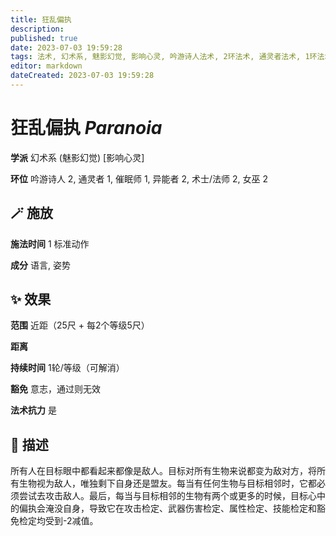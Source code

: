 ```yaml
---
title: 狂乱偏执
description: 
published: true
date: 2023-07-03 19:59:28
tags: 法术, 幻术系, 魅影幻觉, 影响心灵, 吟游诗人法术, 2环法术, 通灵者法术, 1环法术, 催眠师法术, 异能者法术, 术士/法师法术, 女巫法术
editor: markdown
dateCreated: 2023-07-03 19:59:28
---
```


# **狂乱偏执** *Paranoia*

**学派** 幻术系 (魅影幻觉) \[影响心灵\] 

**环位** 吟游诗人 2, 通灵者 1, 催眠师 1, 异能者 2, 术士/法师 2, 女巫 2

## 🪄 施放

**施法时间** 1 标准动作

**成分** 语言, 姿势

## ✨ 效果  

**范围** 近距（25尺 + 每2个等级5尺）

**距离**   

**持续时间** 1轮/等级（可解消） 

**豁免** 意志，通过则无效

**法术抗力** 是

## 📖 描述

所有人在目标眼中都看起来都像是敌人。目标对所有生物来说都变为敌对方，将所有生物视为敌人，唯独剩下自身还是盟友。每当有任何生物与目标相邻时，它都必须尝试去攻击敌人。最后，每当与目标相邻的生物有两个或更多的时候，目标心中的偏执会淹没自身，导致它在攻击检定、武器伤害检定、属性检定、技能检定和豁免检定均受到-2减值。
    